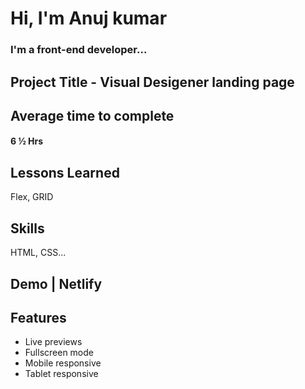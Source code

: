 # Hi, I'm Anuj kumar

### I'm a front-end developer...

## Project Title - Visual Desigener landing page

## Average time to complete

#### 6 ½ Hrs

## Lessons Learned

Flex, GRID

## Skills

HTML, CSS...

## Demo | Netlify

## Features

- Live previews
- Fullscreen mode
- Mobile responsive
- Tablet responsive

